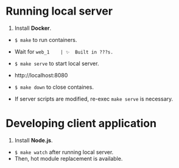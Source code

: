 # Running local server

1. Install **Docker**.
- `$ make` to run containers.
- Wait for `web_1    | ✨  Built in ???s.`
- `$ make serve` to start local server.
- http://localhost:8080
- `$ make down` to close containes.


- If server scripts are modified, re-exec `make serve` is necessary.


# Developing client application

1. Install **Node.js**.
- `$ make watch` after running local server.
- Then, hot module replacement is available.

